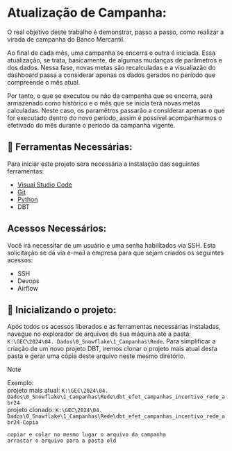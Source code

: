 # Atualização de Campanha:

O real objetivo deste trabalho é demonstrar, passo a passo, como realizar a virada de campanha do Banco Mercantil.

Ao final de cada mês, uma campanha se encerra e outra é iniciada. Essa atualização, se trata, basicamente, de algumas mudanças de parâmetros e dos dados. Nessa fase, novas metas são recalculadas e a visualiazão do dashboard passa a considerar apenas os dados gerados no período que compreende o mês atual. 

Por tanto, o que se executou ou não da campanha que se encerra, será armazenado como histórico e o mês que se inicia terá novas metas calculadas. Neste caso, os paramêtros passarão a considerar apenas o que for executado dentro do novo período, assim é possível acompanharmos o efetivado do mês durante o período da campanha vigente.

## 🔨 Ferramentas Necessárias:

Para iniciar este projeto sera necessária a instalação das seguintes ferramentas:

- [Visual Studio Code](https://code.visualstudio.com/download)
- [Git](https://git-scm.com/downloads)
- [Python](https://www.python.org/downloads/)
- DBT

## Acessos Necessários:

Você irá necessitar de um usuário e uma senha habilitados via SSH. Esta solicitação se dá via e-mail a empresa para que sejam criados os seguintes acessos:

- SSH
- Devops 
- Airflow

## 🚀 Inicializando o projeto:

Após todos os acessos liberados e as ferramentas necessárias instaladas, navegue no explorador de arquivos de sua máquina até a pasta: ``K:\GEC\2024\04. Dados\0_Snowflake\1_Campanhas\Rede``. Para simplificar a criação de um novo projeto DBT, iremos clonar o projeto mais atual desta pasta e gerar uma cópia deste arquivo neste mesmo diretório.

> [!NOTE]
> Exemplo:\
> projeto mais atual: ``K:\GEC\2024\04. Dados\0_Snowflake\1_Campanhas\Rede\dbt_efet_campanhas_incentivo_rede_abr24``\
> projeto clonado: ``K:\GEC\2024\04. Dados\0_Snowflake\1_Campanhas\Rede\dbt_efet_campanhas_incentivo_rede_abr24-Copia``


	copiar e colar no mesmo lugar o arquivo da campanha
	arrastar o arquivo para a pasta old




